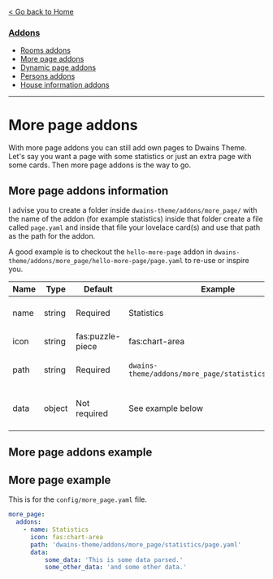 
[< Go back to Home](../index.md)

### [Addons](index.md)
* [Rooms addons](rooms.md)
* [More page addons](more_page.md)
* [Dynamic page addons](dynamic_page.md)
* [Persons addons](persons.md)
* [House information addons](house_information.md)

---

# More page addons

With more page addons you can still add own pages to Dwains Theme. Let's say you want a page with some statistics or just an extra page with some cards. Then more page addons is the way to go.

## More page addons information

I advise you to create a folder inside `dwains-theme/addons/more_page/` with the name of the addon (for example statistics) inside that folder create a file called `page.yaml` and inside that file your lovelace card(s) and use that path as the path for the addon.

A good example is to checkout the `hello-more-page` addon in `dwains-theme/addons/more_page/hello-more-page/page.yaml` to re-use or inspire you. 

| Name | Type   | Default          | Example                                            | Description                       |
|------|--------|------------------|----------------------------------------------------|-----------------------------------|
| name | string | Required         | Statistics                                         | The name of the addon             |
| icon | string | fas:puzzle-piece | fas:chart-area                                     | The icon of the addon             |
| path | string | Required         | `dwains-theme/addons/more_page/statistics/page.yaml` | The path to the page of the addon |
| data | object | Not required     | See example below | Data you wanna parse to the addon |

## More page addons example

## More page example

This is for the `config/more_page.yaml` file.

```YAML
more_page:
  addons:
    - name: Statistics
      icon: fas:chart-area
      path: 'dwains-theme/addons/more_page/statistics/page.yaml'
      data:
          some_data: 'This is some data parsed.'
          some_other_data: 'and some other data.'
```    